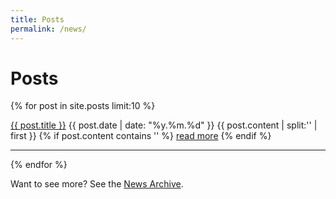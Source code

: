 ```yaml
---
title: Posts
permalink: /news/
---
```


# Posts
{% for post in site.posts limit:10 %}
   <div class="post-preview">
   <a class="post-title" href="{{ post.url | prepend: site.baseurl }}">{{ post.title }}</a> <span class="post-date">{{ post.date | date: "%y.%m.%d" }}</span>
   {{ post.content | split:'<!--more-->' | first }}
   {% if post.content contains '<!--more-->' %}
    <a href="{{ post.url | prepend: site.baseurl }}">read more</a>
   {% endif %}
   </div>
   <hr>
{% endfor %}

Want to see more? See the <a href="{{ site.baseurl }}/archive/">News Archive</a>.
